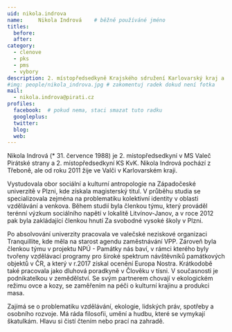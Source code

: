 ```yaml
---
uid: nikola.indrova
name:     Nikola Indrová  	# běžně používáné jméno
titles:
  before: 
  after:
category:
  - clenove
  - pks
  - pms
  - vybory
description: 2. místopředsedkyně Krajského sdružení Karlovarský kraj a 2. místopředsedkyně místního sdružení Valeč, členka Komise pro rozvoj venkova # zobrazuje se v lide
#img: people/nikola_indrova.jpg # zakomentuj radek dokud není fotka
mail:
  - nikola.indrova@pirati.cz
profiles:
  facebook:  # pokud nema, staci smazat tuto radku
  googleplus: 
  twitter:
  blog: 
  web: 
---
```

Nikola Indrová (* 31. července 1988) je 2. místopředsedkyní v MS Valeč Pirátské strany
a 2. místopředsedkyní KS KvK. Nikola Indrová pochází z Třeboně, ale od roku 2011
žije ve Valči v Karlovarském kraji.

Vystudovala obor sociální a kulturní antropologie
na Západočeské univerzitě v Plzni, kde získala magisterský titul.
V průběhu studia se specializovala zejména na problematiku kolektivní identity v 
oblasti vzdělávání a venkova. Během studií byla členkou týmu, který prováděl terénní
výzkum sociálního napětí v lokalitě Litvínov-Janov, a v roce 2012 pak byla zakládající členkou 
hnutí Za svobodné vysoké školy v Plzni.

Po absolvování univerzity pracovala ve valečské neziskové organizaci Tranquillite, 
kde měla na starost agendu zaměstnávání VPP. Zároveň byla členkou týmu v projektu NPÚ - 
Památky nás baví, v rámci kterého byly tvořeny vzdělávací programy pro široké spektrum návštěvníků 
památkových objektů v ČR, a který v r.2017 získal ocenění Europa Nostra. Krátkodobě také pracovala 
jako dluhová poradkyně v Člověku v tísni. V současnosti je podnikatelkou v zemědělství. Se svým 
partnerem chovají v ekologickém režimu ovce a kozy, se zaměřením na péči o kulturní krajinu a 
produkci masa.

Zajímá se o problematiku vzdělávání, ekologie, lidských práv, spotřeby a osobního rozvoje. Má 
ráda filosofii, umění a hudbu, které se vymykají škatulkám. Hlavu si čistí čtením nebo prací 
na zahradě.
